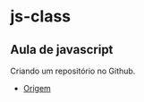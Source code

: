 # js-class

## Aula de javascript

Criando um repositório no Github.

- [Origem](https;//github.com/thiagofariasdasilva/js-class)

